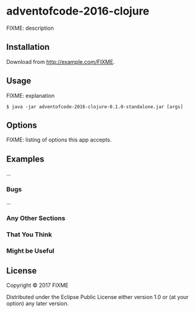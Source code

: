 # adventofcode-2016-clojure

FIXME: description

## Installation

Download from http://example.com/FIXME.

## Usage

FIXME: explanation

    $ java -jar adventofcode-2016-clojure-0.1.0-standalone.jar [args]

## Options

FIXME: listing of options this app accepts.

## Examples

...

### Bugs

...

### Any Other Sections
### That You Think
### Might be Useful

## License

Copyright © 2017 FIXME

Distributed under the Eclipse Public License either version 1.0 or (at
your option) any later version.
